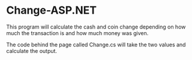 # Change-ASP.NET

This program will calculate the cash and coin change depending on how much the transaction is and how much 
money was given.

The code behind the page called Change.cs will take the two values and calculate the output.
